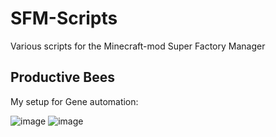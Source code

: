 # SFM-Scripts
Various scripts for the Minecraft-mod Super Factory Manager

## Productive Bees
My setup for Gene automation:

![image](https://github.com/user-attachments/assets/d63a5803-f979-4493-93f7-a6db83c58f75)
![image](https://github.com/user-attachments/assets/cf291c5b-55e2-425b-9a2f-92bc6330a212)
